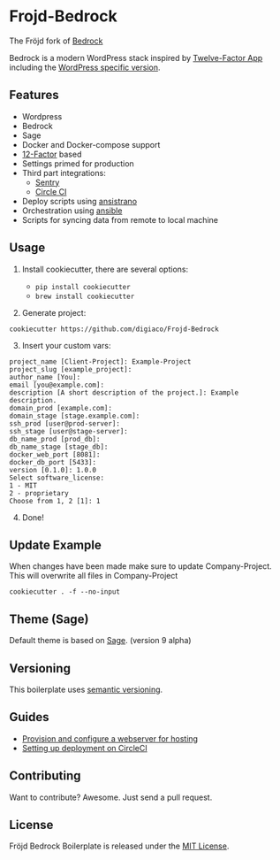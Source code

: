 # Frojd-Bedrock

The Fröjd fork of [Bedrock](https://roots.io/bedrock/)

Bedrock is a modern WordPress stack inspired by [Twelve-Factor App](http://12factor.net/) including the [WordPress specific version](https://roots.io/twelve-factor-wordpress/).


## Features

- Wordpress
- Bedrock
- Sage
- Docker and Docker-compose support
- [12-Factor](https://12factor.net/) based
- Settings primed for production
- Third part integrations:
    - [Sentry](https://sentry.io/)
    - [Circle CI](https://circleci.com/)
- Deploy scripts using [ansistrano](https://github.com/ansistrano)
- Orchestration using [ansible](https://github.com/ansible/ansible)
- Scripts for syncing data from remote to local machine


## Usage

1. Install cookiecutter, there are several options:
    - `pip install cookiecutter`
    - `brew install cookiecutter`

2. Generate project:
```
cookiecutter https://github.com/digiaco/Frojd-Bedrock
```

3. Insert your custom vars:
```
project_name [Client-Project]: Example-Project
project_slug [example_project]:
author_name [You]:
email [you@example.com]:
description [A short description of the project.]: Example description.
domain_prod [example.com]:
domain_stage [stage.example.com]:
ssh_prod [user@prod-server]:
ssh_stage [user@stage-server]:
db_name_prod [prod_db]:
db_name_stage [stage_db]:
docker_web_port [8081]:
docker_db_port [5433]:
version [0.1.0]: 1.0.0
Select software_license:
1 - MIT
2 - proprietary
Choose from 1, 2 [1]: 1
```

4. Done!


## Update Example
When changes have been made make sure to update Company-Project. This will overwrite all files in Company-Project
```
cookiecutter . -f --no-input
```


## Theme (Sage)

Default theme is based on [Sage](https://github.com/roots/sage/tree/master/). (version 9 alpha)

## Versioning

This boilerplate uses [semantic versioning](http://semver.org/).

## Guides

- [Provision and configure a webserver for hosting](https://github.com/Frojd/Frojd-Bedrock/blob/master/docs/provisioning-servers-for-hosting.md)
- [Setting up deployment on CircleCI](https://github.com/Frojd/Frojd-Bedrock/blob/master/docs/setting-up-deployment-with-circleci.md)

## Contributing

Want to contribute? Awesome. Just send a pull request.


## License

Fröjd Bedrock Boilerplate is released under the [MIT License](http://www.opensource.org/licenses/MIT).
